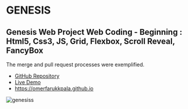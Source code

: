 # GENESIS

## Genesis Web Project Web Coding - Beginning : Html5, Css3, JS, Grid, Flexbox, Scroll Reveal, FancyBox 

The merge and pull request processes were exemplified.

- [GitHub Repository](https://github.com/omerfarukkpala/omerfarukkpala.github.io)
- [Live Demo](https://omerfarukkpala.github.io)
- https://omerfarukkpala.github.io

![genesiss](https://github.com/omerfarukkpala/omerfarukkpala.github.io/assets/101570820/290cbfbc-9d31-4647-8620-d678fe879789)
